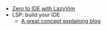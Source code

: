 - [Zero to IDE with LazyVim](https://www.youtube.com/watch?v=N93cTbtLCIM)
- LSP: build your IDE
	- [A great concept explaining blog](https://roobert.github.io/2022/12/03/Extending-Neovim/)